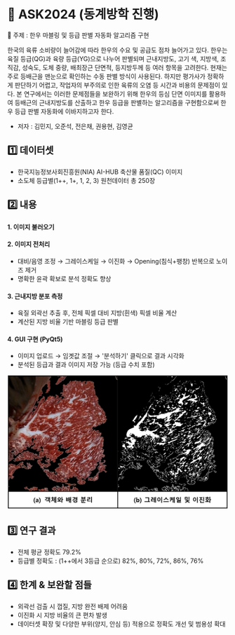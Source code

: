 # 🥇 ASK2024 (동계방학 진행)
🥩 주제 : 한우 마블링 및 등급 판별 자동화 알고리즘 구현

한국의 육류 소비량이 늘어감에 따라 한우의 수요 및 공급도 점차 늘어가고 있다. 한우는 육질 등급(QG)과 육량 등급(YG)으로 나누어 판별되며 근내지방도, 고기 색, 지방색, 조직감, 성숙도, 도체 중량, 배최장근 단면적, 등지방두께 등 여러 항목을 고려한다. 현재는 주로 등배근을 맨눈으로 확인하는 수동 판별 방식이 사용된다. 하지만 평가사가 정확하게 판단하기 어렵고, 작업자의 부주의로 인한 육류의 오염 등 시간과 비용의 문제점이 있다. 본 연구에서는 이러한 문제점들을 보완하기 위해 한우의 등심 단면 이미지를 활용하여 등배근의 근내지방도를 산출하고 한우 등급을 판별하는 알고리즘을 구현함으로써 한우 등급 판별 자동화에 이바지하고자 한다.

- 저자 : 김민지, 오준석, 전은채, 권용현, 김영균

## 1️⃣ 데이터셋
- 한국지능정보사회진흥원(NIA) AI-HUB 축산물 품질(QC) 이미지
- 소도체 등급별(1++, 1+, 1, 2, 3) 원천데이터 총 250장

## 2️⃣ 내용
#### 1. 이미지 불러오기
#### 2. 이미지 전처리
- 대비/음영 조정 → 그레이스케일 → 이진화 → Opening(침식+팽창) 반복으로 노이즈 제거
- 명확한 윤곽 확보로 분석 정확도 향상
#### 3. 근내지방 분포 측정
- 육질 외곽선 추출 후, 전체 픽셀 대비 지방(흰색) 픽셀 비율 계산
- 계산된 지방 비율 기반 마블링 등급 판별
#### 4. GUI 구현 (PyQt5)
- 이미지 업로드 → 임곗값 조절 → '분석하기' 클릭으로 결과 시각화
- 분석된 등급과 결과 이미지 저장 가능 (등급 수치 포함)

![result(ex)](https://github.com/ttobagi4/ASK2024_Hanwoo/blob/main/result(ex).png)

## 3️⃣ 연구 결과
- 전체 평균 정확도 79.2%
- 등급별 정확도 : (1++에서 3등급 순으로) 82%, 80%, 72%, 86%, 76%

## 4️⃣ 한계 & 보완할 점들
- 외곽선 검출 시 껍질, 지방 완전 배제 어려움
- 이진화 시 지방 비율의 큰 편차 발생
- 데이터셋 확장 및 다양한 부위(양지, 안심 등) 적용으로 정확도 개선 및 범용성 확대
